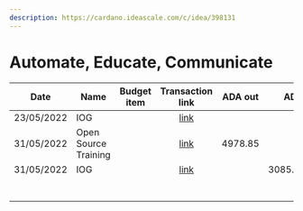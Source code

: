 ```yaml
---
description: https://cardano.ideascale.com/c/idea/398131
---
```


# Automate, Educate, Communicate

<table><thead><tr><th>Date</th><th>Name</th><th data-type="select">Budget item</th><th align="center">Transaction link</th><th align="center">ADA out</th><th align="center">ADA in</th><th align="center">Balance</th></tr></thead><tbody><tr><td>23/05/2022</td><td>IOG</td><td></td><td align="center"><a href="https://raw.githubusercontent.com/treasuryguild/treasury-v3/main/Transactions/Catalyst-Training-and-Automation/Fund8/Automate-Educate-Communicate/Incoming/1653910555609-IOG.json">link</a></td><td align="center"></td><td align="center">1</td><td align="center">4979.00</td></tr><tr><td>31/05/2022</td><td>Open Source Training</td><td></td><td align="center"><a href="https://raw.githubusercontent.com/treasuryguild/treasury-v3/main/Transactions/Catalyst-Training-and-Automation/Fund6/Open-Source-Training/Other/1653910311304-Automate-Educate-Communicate-Wallet.json">link</a></td><td align="center">4978.85</td><td align="center"></td><td align="center">0</td></tr><tr><td>31/05/2022</td><td>IOG</td><td></td><td align="center"><a href="https://raw.githubusercontent.com/treasuryguild/treasury-v3/main/Transactions/Catalyst-Training-and-Automation/Fund8/Automate-Educate-Communicate/Incoming/1654022505728-IOG.json">link</a></td><td align="center"></td><td align="center">3085.443038</td><td align="center">3085.443038</td></tr><tr><td></td><td></td><td></td><td align="center"></td><td align="center"></td><td align="center"></td><td align="center"></td></tr><tr><td></td><td></td><td></td><td align="center"></td><td align="center"></td><td align="center"></td><td align="center"></td></tr><tr><td></td><td></td><td></td><td align="center"></td><td align="center"></td><td align="center"></td><td align="center"></td></tr><tr><td></td><td></td><td></td><td align="center"></td><td align="center"></td><td align="center"></td><td align="center"></td></tr><tr><td></td><td></td><td></td><td align="center"></td><td align="center"></td><td align="center"></td><td align="center"></td></tr><tr><td></td><td></td><td></td><td align="center"></td><td align="center"></td><td align="center"></td><td align="center"></td></tr><tr><td></td><td></td><td></td><td align="center"></td><td align="center"></td><td align="center"></td><td align="center"></td></tr></tbody></table>
